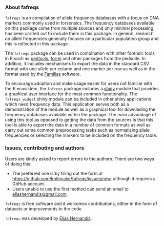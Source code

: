 ### About fafreqs

`fafreqs` is an compilation of allele frequency databases with a focus on DNA markers commonly used in forsensics. The frequency databases available on this package come from multiple sources and only minimal processing has been carried out to include them in this package. In general, research on allele frequencies generally focuses on a particular population group and this is reflected in this package.

The `fafreqs` package can be used in combination with other forensic tools in R such as [pedtools](https://github.com/magnusdv/pedtools), [forrel](https://github.com/magnusdv/forrel) and other packages from the pedsuite. In addition, it includes mechanisms to export the data in the standard CSV format with one allele per column and one marker per row as well as in the format used by the [Familias](https://familias.no) software.

To encourage adoption and make usage easier for users not familiar with the R ecosistem, the `fafreqs` package includes a [shiny](https://shiny.rstudio.com) module that provides a graphical user interface for the most common functionality. The `fafreqs_widget` shiny module can be included in other shiny applications which need frequency data. This application serves both as a demonstration of the module as well as a graphical tool for downlading the frequency databases available within the package. The main advandage of using this tool as opposed to getting the data from the sources is that this tool is able to export the data in a number of common formats as well as carry out some common preprocessing tasks such as normalising allele frequencies or selecting the markers to be included on the frequency table.

### Issues, contributing and authors

Users are kindly asked to report errors to the authors. There are two ways of doing this:

- The preferred one is by filling out the form at https://github.com/knifecake/fafreqs/issues/new, although it requires a GitHub account.
- Users unable to use the first method can send an email to [eliashernandis@gmail.com](mailto:eliashernandis@gmail.com).

`fafreqs` is free software and it welcomes contributions, either in the form of datasets or improvements to the code.

`fafreqs` was developed by [Elias Hernandis](https://hernandis.me/).
